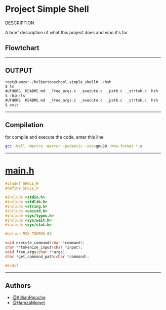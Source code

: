
# Project Simple Shell

DESCRIPTION

A brief description of what this project does and who it's for

## Flowtchart



---
## OUTPUT

```c
root@Hamza:~/holbertonschool-simple_shell# ./hsh
$ ls
AUTHORS  README.md  _Free_args.c  _execute.c  _path.c  _strtok.c  hsh  main.h  man_1_simple_shell  shell.c
$ /bin/ls
AUTHORS  README.md  _Free_args.c  _execute.c  _path.c  _strtok.c  hsh  main.h  man_1_simple_shell  shell.c
$ exit
```

---
## Compilation

for compile and execute the code, enter this line




```bash
gcc -Wall -Wextra -Werror -pedantic -std=gnu89 -Wno-format *.c
```

---

# [main.h](https://github.com/KillianRipoche/holbertonschool-simple_shell/blob/main/main.h)

```c
#ifndef SHELL_H
#define SHELL_H

#include <stdio.h>
#include <stdlib.h>
#include <string.h>
#include <unistd.h>
#include <sys/types.h>
#include <sys/wait.h>
#include <sys/stat.h>

#define MAX_TOKENS 64

void execute_command(char *command);
char **tokenize_input(char *input);
void free_args(char **args);
char *get_command_path(char *command);

#endif
```

---

## Authors

- [@KillianRipoche](https://github.com/KillianRipoche)
- [@HamzaMoinet](https://www.github.com/HamzaMoinet)
